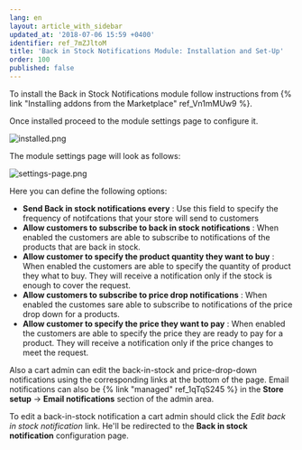 ```yaml
---
lang: en
layout: article_with_sidebar
updated_at: '2018-07-06 15:59 +0400'
identifier: ref_7mZJltoM
title: 'Back in Stock Notifications Module: Installation and Set-Up'
order: 100
published: false
---
```

To install the Back in Stock Notifications module follow instructions from {% link "Installing addons from the Marketplace" ref_Vn1mMUw9 %}.

Once installed proceed to the module settings page to configure it.

![installed.png]({{site.baseurl}}/attachments/ref_7mZJltoM/installed.png)

The module settings page will look as follows:

![settings-page.png]({{site.baseurl}}/attachments/ref_7mZJltoM/settings-page.png)

Here you can define the following options:

* **Send Back in stock notifications every** : Use this field to specify the frequency of notifcations that your store will send to customers
* **Allow customers to subscribe to back in stock notifications** : When enabled the customers are able to subscribe to notifications of the products that are back in stock.
* **Allow customer to specify the product quantity they want to buy** : When enabled the customers are able to specify the quantity of product they what to buy. They will receive a notification only if the stock is enough to cover the request.
* **Allow customers to subscribe to price drop notifications** : When enabled the customes sare able to subscribe to notifications of the price drop down for a products.
* **Allow customer to specify the price they want to pay** : When enabled the customers are able to specify the price they are ready to pay for a product. They will receive a notification only if the price changes to meet the request.

Also a cart admin can edit the back-in-stock and price-drop-down notifications using the corresponding links at the bottom of the page. Email notifications can also be {% link "managed" ref_1qTqS245 %} in the **Store setup** -> **Email notifications** section of the admin area. 

To edit a back-in-stock notification a cart admin should click the _Edit back in stock notification_ link. He'll be redirected to the **Back in stock notification** configuration page. 

